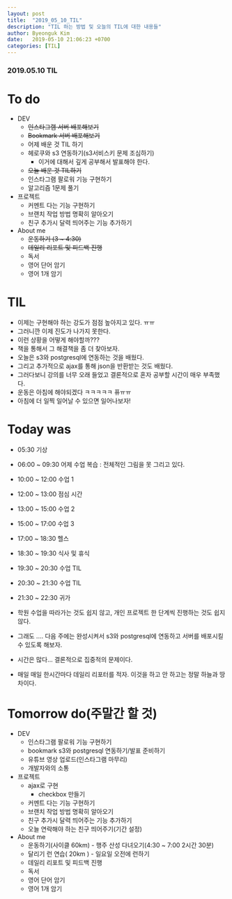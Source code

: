 ```yaml
---
layout: post
title:  "2019_05_10_TIL"
description: "TIL 하는 방법 및 오늘의 TIL에 대한 내용들"
author: Byeonguk Kim
date:   2019-05-10 21:06:23 +0700
categories: [TIL]
---
```


### 2019.05.10 TIL
 
# To do

* DEV
	* ~~인스타그램 서버 배포해보기~~
	* ~~Bookmark 서버 배포해보기~~
	* 어제 배운 것 TIL 하기
	* 헤로쿠와 s3 연동하기(s3서비스키 문제 조심하기)
		* 	이거에 대해서 깊게 공부해서 발표해야 한다.
	* ~~오늘 배운 것 TIL하기~~
	* 인스타그램 팔로워 기능 구현하기
	* 알고리즘 1문제 풀기
* 프로젝트
	* 커멘트 다는 기능 구현하기
	* 브랜치 작업 방법 명확히 알아오기
	* 친구 추가시 달력 띄어주는 기능 추가하기
* About me
	* ~~운동하기 (3 ~ 4:30)~~
	* ~~데일리 리포트 및 피드백 진행~~
	* 독서
	* 영어 단어 암기
	* 영어 1개 암기


# TIL

* 이제는 구현해야 하는 강도가 점점 높아지고 있다. ㅠㅠ
* 그러니깐 이제 진도가 나가지 못한다.
* 이런 상황을 어떻게 해야할까???
* 책을 통해서 그 해결책을 좀 더 찾아보자.
* 오늘은 s3와 postgresql에 연동하는 것을 배웠다.
* 그리고 추가적으로 ajax를 통해 json을 반환받는 것도 배웠다.
* 그러다보니 강의를 너무 오래 들었고 결론적으로 혼자 공부할 시간이 매우 부족했다.
* 운동은 아침에 해야되겠다 ㅋㅋㅋㅋㅋ 퓨ㅠㅠ
* 아침에 더 일찍 일어날 수 있으면 일어나보자! 

# Today was

* 05:30 기상
* 06:00 ~ 09:30 어제 수업 복습 : 전체적인 그림을 못 그리고 있다. 
* 10:00 ~ 12:00 수업 1
* 12:00 ~ 13:00 점심 시간
* 13:00 ~ 15:00 수업 2
* 15:00 ~ 17:00 수업 3
* 17:00 ~ 18:30 헬스
* 18:30 ~ 19:30 식사 및 휴식
* 19:30 ~ 20:30 수업 TIL
* 20:30 ~ 21:30 수업 TIL
* 21:30 ~ 22:30 귀가

* 학원 수업을 따라가는 것도 쉽지 않고, 개인 프로젝트 한 단계씩 진행하는 것도 쉽지 않다.
* 그래도 .... 다음 주에는 완성시켜서 s3와 postgresql에 연동하고 서버를 배포시킬 수 있도록 해보자.
* 시간은 많다... 결론적으로 집중적의 문제이다.
* 매일 매일 한시간마다 데일리 리포터를 적자. 이것을 하고 안 하고는 정말 하늘과 땅 차이다.


# Tomorrow do(주말간 할 것)

* DEV
	* 인스타그램 팔로워 기능 구현하기
	* bookmark s3와 postgresql 연동하기/발표 준비하기
	* 유튜브 영상 업로드(인스타그램 마무리)
	* 개발자와의 소통
* 프로젝트
	* ajax로 구현
		* checkbox 만들기 	
	* 커멘트 다는 기능 구현하기
	* 브랜치 작업 방법 명확히 알아오기
	* 친구 추가시 달력 띄어주는 기능 추가하기
	* 오늘 연락해야 하는 친구 띄어주기(기간 설정)
* About me
	* 운동하기(사이클 60km) - 행주 산성 다녀오기(4:30 ~ 7:00 2시간 30분)
	* 달리기 런 연습( 20km ) - 일요일 오전에 런하기
	* 데일리 리포트 및 피드백 진행
	* 독서
	* 영어 단어 암기
	* 영어 1개 암기